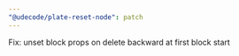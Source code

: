 ```yaml
---
"@udecode/plate-reset-node": patch
---
```


Fix: unset block props on delete backward at first block start
